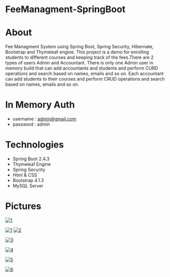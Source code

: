 # FeeManagment-SpringBoot

# About
Fee Managment System using Spring Boot, Spring Security, Hibernate, Bootstrap and Thymeleaf engine.
This project is a demo for enrolling students to different courses and keeping track of the fees.There are 2 types of users Admin and Accountant.
There is only one Admin user in memory build that can add accountants and students and perform CURD operations and search based on names, emails and so on.
Each accountant can add students to their courses and perform CRUD operations and search based on names, emails and so on.

 # In Memory Auth 
  - username : admin@gmail.com
  - password : admin

# Technologies
- Spring Boot 2.4.3
- Thymeleaf Engine 
- Spring Security
- Html & CSS 
- Bootstrap 4.1.3
- MySQL Server

# Pictures
<a href="https://ibb.co/6WjwC6h"><img src="https://i.ibb.co/cr43nz5/login-page.png" alt="1" border="0"></a>

<a href="https://ibb.co/6WjwC6h"><img src="https://i.ibb.co/VCCJFgx/studentpage.png" alt="1" border="0"></a>
<a href="https://ibb.co/VCCJFgx"><img src="https://i.ibb.co/VCCJFgx/studentpage.png" alt="2" border="0"></a>

<a href="https://ibb.co/q17B8Jn"><img src="https://i.ibb.co/q17B8Jn/accountantpage.png" alt="3" border="0"></a>

<a href="https://ibb.co/wr3j3Fw"><img src="https://i.ibb.co/wr3j3Fw/add-student.png" alt="4" border="0"></a>

<a href="https://ibb.co/VwHvGJS"><img src="https://i.ibb.co/VwHvGJS/403.png" alt="5" border="0"></a>

<a href="https://ibb.co/cXsTHd3"><img src="https://i.ibb.co/sJX3GrR/404.png" alt="6" border="0"></a>
